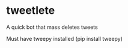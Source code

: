 tweetlete
=========

A quick bot that mass deletes tweets

Must have tweepy installed (pip install tweepy)
